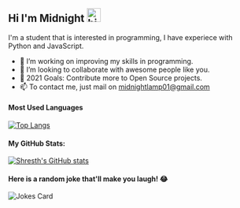 ## Hi I'm Midnight <img src="https://user-images.githubusercontent.com/1303154/88677602-1635ba80-d120-11ea-84d8-d263ba5fc3c0.gif" width="28px" alt="hi">

I'm a student that is interested in programming, I have experiece with Python and JavaScript.

- 👀 I’m working on improving my skills in programming.
- 💞️ I’m looking to collaborate with awesome people like you.
- 🥅 2021 Goals: Contribute more to Open Source projects.
- 📫 To contact me, just mail on midnightlamp01@gmail.com

#### Most Used Languages
[![Top Langs](https://github-readme-stats.vercel.app/api/top-langs/?username=midnight-sudo&layout=compact)](https://github.com/anuraghazra/github-readme-stats)


#### My GitHub Stats:
[![Shresth's GitHub stats](https://github-readme-stats.vercel.app/api/?username=midnight-sudo&show_icons=true&theme=radical)](https://github.com/Shresth001github-readme-stats)


#### Here is a random joke that'll make you laugh! 😂
![Jokes Card](https://readme-jokes.vercel.app/api)
